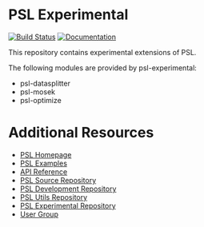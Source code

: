 PSL Experimental
===

[![Build Status](https://travis-ci.org/linqs/psl-experimental.svg?branch=master)](https://travis-ci.org/linqs/psl-experimental)
[![Documentation](https://img.shields.io/badge/docs-stable-brightgreen.svg)](https://linqs-data.soe.ucsc.edu/psl-docs/docs/psl-experimental/master-head/index.html)

This repository contains experimental extensions of PSL.

The following modules are provided by psl-experimental:
 - psl-datasplitter
 - psl-mosek
 - psl-optimize

Additional Resources
====================
- [PSL Homepage](http://psl.linqs.org)
- [PSL Examples](https://github.com/linqs/psl-examples)
- [API Reference](https://linqs-data.soe.ucsc.edu/psl-docs/)
- [PSL Source Repository](https://github.com/linqs/psl)
- [PSL Development Repository](https://github.com/eriq-augustine/psl)
- [PSL Utils Repository](https://github.com/linqs/psl-utils)
- [PSL Experimental Repository](https://github.com/linqs/psl-experimental)
- [User Group](https://groups.google.com/forum/#!forum/psl-users)
